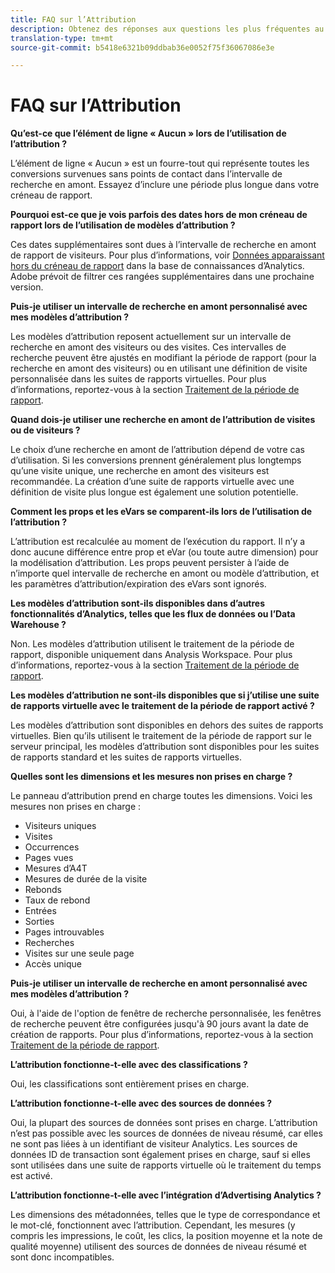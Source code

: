```yaml
---
title: FAQ sur l’Attribution
description: Obtenez des réponses aux questions les plus fréquentes au sujet de l’attribution.
translation-type: tm+mt
source-git-commit: b5418e6321b09ddbab36e0052f75f36067086e3e

---
```



# FAQ sur l’Attribution

**Qu’est-ce que l’élément de ligne « Aucun » lors de l’utilisation de l’attribution ?**

L’élément de ligne « Aucun » est un fourre-tout qui représente toutes les conversions survenues sans points de contact dans l’intervalle de recherche en amont. Essayez d’inclure une période plus longue dans votre créneau de rapport.

**Pourquoi est-ce que je vois parfois des dates hors de mon créneau de rapport lors de l’utilisation de modèles d’attribution ?**

Ces dates supplémentaires sont dues à l’intervalle de recherche en amont de rapport de visiteurs. Pour plus d’informations, voir [Données apparaissant hors du créneau de rapport](https://helpx.adobe.com/analytics/kb/data-appearing-outside-reporting-window.html) dans la base de connaissances d’Analytics. Adobe prévoit de filtrer ces rangées supplémentaires dans une prochaine version.

**Puis-je utiliser un intervalle de recherche en amont personnalisé avec mes modèles d’attribution ?**

Les modèles d’attribution reposent actuellement sur un intervalle de recherche en amont des visiteurs ou des visites. Ces intervalles de recherche peuvent être ajustés en modifiant la période de rapport (pour la recherche en amont des visiteurs) ou en utilisant une définition de visite personnalisée dans les suites de rapports virtuelles. Pour plus d’informations, reportez-vous à la section [Traitement de la période de rapport](../../../../components/vrs/vrs-report-time-processing.md).

**Quand dois-je utiliser une recherche en amont de l’attribution de visites ou de visiteurs ?**

Le choix d’une recherche en amont de l’attribution dépend de votre cas d’utilisation. Si les conversions prennent généralement plus longtemps qu’une visite unique, une recherche en amont des visiteurs est recommandée. La création d’une suite de rapports virtuelle avec une définition de visite plus longue est également une solution potentielle.

**Comment les props et les eVars se comparent-ils lors de l’utilisation de l’attribution ?**

L’attribution est recalculée au moment de l’exécution du rapport. Il n’y a donc aucune différence entre prop et eVar (ou toute autre dimension) pour la modélisation d’attribution. Les props peuvent persister à l’aide de n’importe quel intervalle de recherche en amont ou modèle d’attribution, et les paramètres d’attribution/expiration des eVars sont ignorés.

**Les modèles d’attribution sont-ils disponibles dans d’autres fonctionnalités d’Analytics, telles que les flux de données ou l’Data Warehouse ?**

Non. Les modèles d’attribution utilisent le traitement de la période de rapport, disponible uniquement dans Analysis Workspace. Pour plus d’informations, reportez-vous à la section [Traitement de la période de rapport](../../../../components/vrs/vrs-report-time-processing.md).

**Les modèles d’attribution ne sont-ils disponibles que si j’utilise une suite de rapports virtuelle avec le traitement de la période de rapport activé ?**

Les modèles d’attribution sont disponibles en dehors des suites de rapports virtuelles. Bien qu’ils utilisent le traitement de la période de rapport sur le serveur principal, les modèles d’attribution sont disponibles pour les suites de rapports standard et les suites de rapports virtuelles.

**Quelles sont les dimensions et les mesures non prises en charge ?**

Le panneau d’attribution prend en charge toutes les dimensions. Voici les mesures non prises en charge :

* Visiteurs uniques
* Visites
* Occurrences
* Pages vues
* Mesures d’A4T
* Mesures de durée de la visite
* Rebonds
* Taux de rebond
* Entrées
* Sorties
* Pages introuvables
* Recherches
* Visites sur une seule page
* Accès unique

**Puis-je utiliser un intervalle de recherche en amont personnalisé avec mes modèles d’attribution ?**

Oui, à l&#39;aide de l&#39;option de fenêtre de recherche personnalisée, les fenêtres de recherche peuvent être configurées jusqu&#39;à 90 jours avant la date de création de rapports. Pour plus d’informations, reportez-vous à la section [Traitement de la période de rapport](https://docs.adobe.com/content/help/en/analytics/components/virtual-report-suites/vrs-report-time-processing.html).

**L’attribution fonctionne-t-elle avec des classifications ?**

Oui, les classifications sont entièrement prises en charge.

**L’attribution fonctionne-t-elle avec des sources de données ?**

Oui, la plupart des sources de données sont prises en charge. L’attribution n’est pas possible avec les sources de données de niveau résumé, car elles ne sont pas liées à un identifiant de visiteur Analytics. Les sources de données ID de transaction sont également prises en charge, sauf si elles sont utilisées dans une suite de rapports virtuelle où le traitement du temps est activé.

**L’attribution fonctionne-t-elle avec l’intégration d’Advertising Analytics ?**

Les dimensions des métadonnées, telles que le type de correspondance et le mot-clé, fonctionnent avec l’attribution. Cependant, les mesures (y compris les impressions, le coût, les clics, la position moyenne et la note de qualité moyenne) utilisent des sources de données de niveau résumé et sont donc incompatibles.
